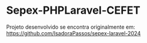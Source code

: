 # Sepex-PHPLaravel-CEFET

Projeto desenvolvido se encontra originalmente em: https://github.com/IsadoraPassos/sepex-laravel-2024
